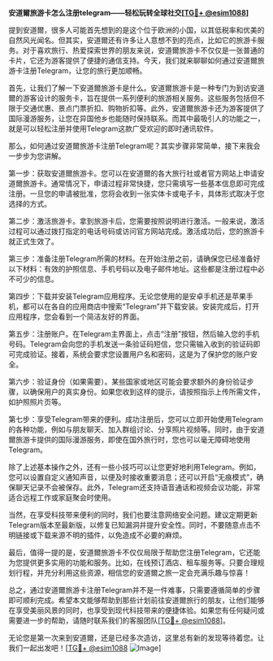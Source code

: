 **安道爾旅游卡怎么注册telegram——轻松玩转全球社交[[TG💪+ @esim1088](https://t.me/s/esim1088)]**

提到安道爾，很多人可能首先想到的是这个位于欧洲的小国，以其低税率和优美的自然风光闻名。但其实，安道爾还有许多让人意想不到的亮点，比如它的旅游卡服务。对于喜欢旅行、热爱探索世界的朋友来说，安道爾旅游卡不仅仅是一张普通的卡片，它还为游客提供了便捷的通信支持。今天，我们就来聊聊如何通过安道爾旅游卡注册Telegram，让您的旅行更加顺畅。

首先，让我们了解一下安道爾旅游卡是什么。安道爾旅游卡是一种专门为到访安道爾的游客设计的服务卡，旨在提供一系列便利的旅游相关服务。这些服务包括但不限于交通优惠、景点门票折扣、购物折扣等。此外，安道爾旅游卡还为游客提供了国际漫游服务，让您在异国他乡也能随时保持联系。而其中最吸引人的功能之一，就是可以轻松注册并使用Telegram这款广受欢迎的即时通讯软件。

那么，如何通过安道爾旅游卡注册Telegram呢？其实步骤非常简单，接下来我会一步步为您讲解。

第一步：获取安道爾旅游卡。您可以在安道爾的各大旅行社或者官方网站上申请安道爾旅游卡。通常情况下，申请过程非常快捷，您只需填写一些基本信息即可完成注册。一旦您的申请被批准，您将会收到一张实体卡或电子卡，具体形式取决于您选择的方式。

第二步：激活旅游卡。拿到旅游卡后，您需要按照说明进行激活。一般来说，激活过程可以通过拨打指定的电话号码或访问官方网站完成。激活成功后，您的旅游卡就正式生效了。

第三步：准备注册Telegram所需的材料。在开始注册之前，请确保您已经准备好以下材料：有效的护照信息、手机号码以及电子邮件地址。这些都是注册过程中必不可少的信息。

第四步：下载并安装Telegram应用程序。无论您使用的是安卓手机还是苹果手机，都可以在各自的应用商店中搜索“Telegram”并下载安装。安装完成后，打开应用程序，您会看到一个简洁友好的界面。

第五步：注册账户。在Telegram主界面上，点击“注册”按钮，然后输入您的手机号码。Telegram会向您的手机发送一条验证码短信，您只需输入收到的验证码即可完成验证。接着，系统会要求您设置用户名和密码，这是为了保护您的账户安全。

第六步：验证身份（如果需要）。某些国家或地区可能会要求额外的身份验证步骤，以确保用户的真实身份。如果您收到这样的提示，请按照指示上传所需文件，如护照照片页等。

第七步：享受Telegram带来的便利。成功注册后，您可以立即开始使用Telegram的各种功能，例如与朋友聊天、加入群组讨论、分享照片视频等。同时，由于安道爾旅游卡提供的国际漫游服务，即使在国外旅行时，您也可以毫无障碍地使用Telegram。

除了上述基本操作之外，还有一些小技巧可以让您更好地利用Telegram。例如，您可以设置自定义通知声音，以便及时接收重要消息；还可以开启“无痕模式”，确保聊天记录不会被保存。此外，Telegram还支持语音通话和视频会议功能，非常适合远程工作或家庭聚会时使用。

当然，在享受科技带来便利的同时，我们也要注意网络安全问题。建议定期更新Telegram版本至最新版，以修复已知漏洞并提升安全性。同时，不要随意点击不明链接或下载来源不明的插件，以免造成不必要的麻烦。

最后，值得一提的是，安道爾旅游卡不仅仅局限于帮助您注册Telegram，它还能为您提供更多实用的功能和服务。比如，在线预订酒店、租车服务等。只要合理规划行程，并充分利用这些资源，相信您的安道爾之旅一定会充满乐趣与惊喜！

总之，通过安道爾旅游卡注册Telegram并不是一件难事，只需要遵循简单的步骤即可顺利完成。希望本文能够帮助到那些计划前往安道爾旅行的朋友，让他们能够在享受美丽风景的同时，也享受到现代科技带来的便捷体验。如果您有任何疑问或需要进一步的帮助，请随时联系我们的客服团队[[TG💪+ @esim1088](https://t.me/s/esim1088)]。

无论您是第一次来到安道爾，还是已经多次造访，这里总有新的发现等待着您。让我们一起出发吧！[[TG💪+ @esim1088](https://t.me/s/esim1088) ![Image](https://i.postimg.cc/4NQfJmqS/Snipaste-2025-05-13-00-14-12.png)]